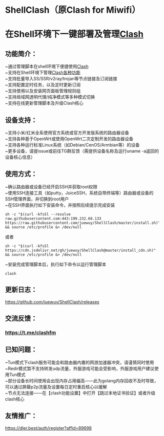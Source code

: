 # ShellClash（原Clash for Miwifi）
在Shell环境下一键部署及管理[Clash](https://github.com/Dreamacro/clash)
=====

功能简介：
--
~通过管理脚本在shell环境下便捷使用[Clash](https://github.com/Dreamacro/clash)<br>
~支持在Shell环境下管理[Clash各种功能](https://lancellc.gitbook.io/clash)<br>
~支持批量导入SS/SSR/v2ray/trojan等节点链接及订阅链接<br>~支持配置定时任务，以及定时更新订阅<br>~支持使用以及安装网页面板管理规则组<br>
~支持局域网透明代理/纯净模式等多种模式切换<br>~支持在线更新管理脚本及升级Clash核心<br>

设备支持：
--

~支持小米/红米全系使用官方系统或官方开发版系统的路由器设备<br>
~支持各种基于OpenWrt或使用OpenWrt二次定制开发的路由器设备<br>
~支持各种运行标准Linux系统（如Debian/CenOS/Armbian等）的设备<br>
~更多设备，请提issue或前往TG群反馈（需提供设备名称及运行uname -a返回的设备核心信息）<br>

使用方式：
--
~确认路由器或设备已经开启SSH并获取root权限<br>
~使用SSH连接工具（如putty，JuiceSSH，系统自带终端等）路由器或设备的SSH管理界面，并切换到root用户<br>
~在SSH界面执行如下安装命令，并按照后续提示完成安装<br>

```Shell
sh -c "$(curl -kfsSl --resolve raw.githubusercontent.com:443:199.232.68.133 https://raw.githubusercontent.com/juewuy/ShellClash/master/install.sh)" && source /etc/profile &> /dev/null
```
或者
```Shell
sh -c "$(curl -kfsSl https://cdn.jsdelivr.net/gh/juewuy/ShellClash@master/install_cdn.sh)" && source /etc/profile &> /dev/null
```
~安装完成管理脚本后，执行如下命令以运行管理脚本<br>

```Shell
clash
```

更新日志：
--
https://github.com/juewuy/ShellClash/releases

交流反馈：
--
### https://t.me/clashfm 

已知问题：
--
~Tun模式下clash服务可能会和路由器内置的网游加速器冲突，请谨慎同时使用<br>
~Redir模式暂不支持转发udp流量，外服游戏可能会受影响，外服游戏用户建议使用Tun模式<br>
~部分设备长时间使用会出现内存占用偏高——此为golang内存回收不及时导致，可以通过屏蔽p2p流量及设置每日定时重启核心以缓解<br>
~节点无法连接——在【clash功能设置】中打开【跳过本地证书验证】或者升级clash核心<br>

友情推广：
--
https://dler.best/auth/register?affid=89698
